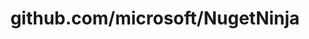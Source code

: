 ---
layout: post
title: github.com/microsoft/NugetNinja
categories: link
tags: [انگلیسی, برنامه‌نویسی]
---